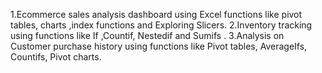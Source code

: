 1.Ecommerce sales analysis dashboard using Excel functions like pivot tables, charts ,index functions and  Exploring Slicers.
2.Inventory tracking using functions like If ,Countif, Nestedif and Sumifs .
3.Analysis on Customer purchase history using functions like Pivot tables, AverageIfs, Countifs, Pivot charts.
